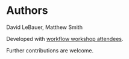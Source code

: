 # Authors

David LeBauer, Matthew Smith

Developed with [workflow workshop attendees](http://conferences.igb.illinois.edu/ecological_forecasting/participating-projects). 

Further contributions are welcome.